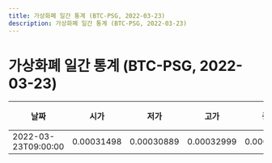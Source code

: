 ```yaml
---
title: 가상화폐 일간 통계 (BTC-PSG, 2022-03-23)
description: 가상화폐 일간 통계 (BTC-PSG, 2022-03-23)
---
```


가상화폐 일간 통계 (BTC-PSG, 2022-03-23)
===

|날짜|시가|저가|고가|종가|비고|
|--|--|--|--|--|--|
|2022-03-23T09:00:00|0.00031498|0.00030889|0.00032999|0.00030889|    |
